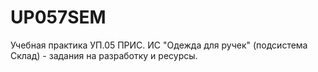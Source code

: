 # UP057SEM
Учебная практика УП.05 ПРИС. 
ИС "Одежда для ручек" (подсистема Склад) - задания на разработку и ресурсы.
